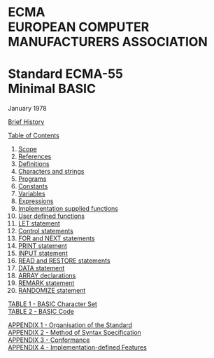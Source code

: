 <h1>ECMA<br>EUROPEAN COMPUTER MANUFACTURERS ASSOCIATION</h1>

# Standard ECMA-55<br>Minimal BASIC

January 1978

[Brief History](brief_history.md)

[Table of Contents](index.md)

  1. [Scope](1_scope.md)
  2. [References](2_references.md)
  3. [Definitions](3_definitions.md)
  4. [Characters and strings](4_chracters_and_strings.md)
  5. [Programs](5_programs.md)
  6. [Constants](6_constants.md)
  7. [Variables](7_variables.md)
  8. [Expressions](8_expressions.md)
  9. [Implementation supplied functions](9_implementation_supplied_functions.md)
  10. [User defined functions](10_user_defined_functions.md)
  11. [LET statement](11_let_statement.md)
  12. [Control statements](12_control_statement.md)
  13. [FOR and NEXT statements](13_for_and_next_statements.md)
  14. [PRINT statement](14_print_statement.md)
  15. [INPUT statement](15_input_statement.md)
  16. [READ and RESTORE statements](16_read_and_restore_statements.md)
  17. [DATA statement](17_data_statement.md)
  18. [ARRAY declarations](18_array_declarations.md)
  19. [REMARK statement](19_remark_statement.md)
  20. [RANDOMIZE statement](20_randomize_statement.md)

[TABLE 1 - BASIC Character Set](basic_character_set.md)<br>
[TABLE 2 - BASIC Code](basic_code.md)

[APPENDIX 1 - Organisation of the Standard](A1_organisation_of_the_standard.md)<br>
[APPENDIX 2 - Method of Syntax Specification](A2_method_of_syntax_specification.md)<br>
[APPENDIX 3 - Conformance](A3_conformance.md)<br>
[APPENDIX 4 - Implementation-defined Features](A4_implementation_defined_features.md)
